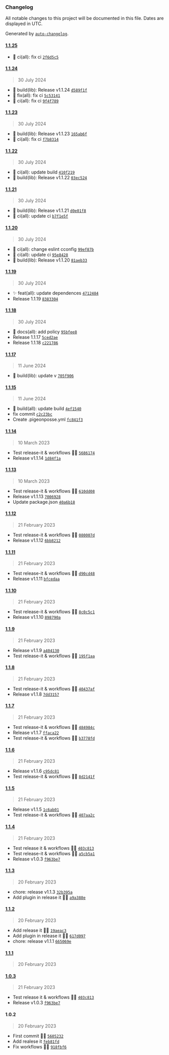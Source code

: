 ### Changelog

All notable changes to this project will be documented in this file. Dates are displayed in UTC.

Generated by [`auto-changelog`](https://github.com/CookPete/auto-changelog).

#### [1.1.25](https://github.com/pigeonposse/wikipediaplus/compare/1.1.24...1.1.25)

- :green_heart: ci(all): fix ci [`2f6d5c5`](https://github.com/pigeonposse/wikipediaplus/commit/2f6d5c5580e1c9837dcf0f6582449917b321d9a2)

#### [1.1.24](https://github.com/pigeonposse/wikipediaplus/compare/1.1.23...1.1.24)

> 30 July 2024

- :construction_worker: build(lib): Release v1.1.24 [`d589f1f`](https://github.com/pigeonposse/wikipediaplus/commit/d589f1f640152d35229f054c8026ea730800daea)
- :bug: fix(all): fix ci [`5c53141`](https://github.com/pigeonposse/wikipediaplus/commit/5c53141f84276102fd6f71d87d52b41161e343b5)
- :green_heart: ci(all): fix ci [`9f4f789`](https://github.com/pigeonposse/wikipediaplus/commit/9f4f7895f22eceda35f5978928191a024b63993e)

#### [1.1.23](https://github.com/pigeonposse/wikipediaplus/compare/1.1.22...1.1.23)

> 30 July 2024

- :construction_worker: build(lib): Release v1.1.23 [`165ab6f`](https://github.com/pigeonposse/wikipediaplus/commit/165ab6f95b031b7b9179fb9cbe23884f1a82ac8e)
- :green_heart: ci(all): fix ci [`f7b8314`](https://github.com/pigeonposse/wikipediaplus/commit/f7b8314ad0dfc219fd935086c2e994882bc7874d)

#### [1.1.22](https://github.com/pigeonposse/wikipediaplus/compare/1.1.21...1.1.22)

> 30 July 2024

- :green_heart: ci(all): update build [`410f219`](https://github.com/pigeonposse/wikipediaplus/commit/410f2191ed62f976fc6770ab1c2d6b2052dd12f2)
- :construction_worker: build(lib): Release v1.1.22 [`03ec524`](https://github.com/pigeonposse/wikipediaplus/commit/03ec5244aae5d563821904a8aa3fc16e8e10c513)

#### [1.1.21](https://github.com/pigeonposse/wikipediaplus/compare/1.1.20...1.1.21)

> 30 July 2024

- :construction_worker: build(lib): Release v1.1.21 [`d0e01f8`](https://github.com/pigeonposse/wikipediaplus/commit/d0e01f866c96cb3beb7dd64ac2c3938dd3f74357)
- :green_heart: ci(all): update ci [`b7f1e5f`](https://github.com/pigeonposse/wikipediaplus/commit/b7f1e5f5fd2db383cdff23b28e6d67b391a12761)

#### [1.1.20](https://github.com/pigeonposse/wikipediaplus/compare/1.1.19...1.1.20)

> 30 July 2024

- :green_heart: ci(all): change eslint cconfig [`99ef87b`](https://github.com/pigeonposse/wikipediaplus/commit/99ef87bbe0cb6ce42ff5bae13c33fc17ab9faaad)
- :green_heart: ci(all): update ci [`95e8428`](https://github.com/pigeonposse/wikipediaplus/commit/95e84287379e25e9297a06fb82bbe48acc7f51ba)
- :construction_worker: build(lib): Release v1.1.20 [`81aeb33`](https://github.com/pigeonposse/wikipediaplus/commit/81aeb33f6b7a5d5fba9043ee8d391000eea8a27e)

#### [1.1.19](https://github.com/pigeonposse/wikipediaplus/compare/1.1.18...1.1.19)

> 30 July 2024

- :sparkles: feat(all): update dependences [`4712484`](https://github.com/pigeonposse/wikipediaplus/commit/47124848294fbd96159e75663b224f252b5a11bf)
- Release 1.1.19 [`8383304`](https://github.com/pigeonposse/wikipediaplus/commit/838330424d0a5b1b910d77b57e6b6c71d19863d6)

#### [1.1.18](https://github.com/pigeonposse/wikipediaplus/compare/1.1.17...1.1.18)

> 30 July 2024

- :memo: docs(all): add policy [`95bfee8`](https://github.com/pigeonposse/wikipediaplus/commit/95bfee8d427e23048138fb232f65c36774eb1a85)
- Release 1.1.17 [`5ced2ae`](https://github.com/pigeonposse/wikipediaplus/commit/5ced2aea6df5b501f0114d6dbb97ddc25f5ee1d3)
- Release 1.1.18 [`c221786`](https://github.com/pigeonposse/wikipediaplus/commit/c221786c9146947a7fa2d864c150a45313a6ae17)

#### [1.1.17](https://github.com/pigeonposse/wikipediaplus/compare/1.1.15...1.1.17)

> 11 June 2024

- :construction_worker: build(lib): update v [`705f906`](https://github.com/pigeonposse/wikipediaplus/commit/705f906959160dc7ddca4c0613889dce63256e99)

#### [1.1.15](https://github.com/pigeonposse/wikipediaplus/compare/1.1.14...1.1.15)

> 11 June 2024

- :construction_worker: build(all): update build [`4ef1540`](https://github.com/pigeonposse/wikipediaplus/commit/4ef154052197aaecb1e63919fa57768e16d5ebdc)
- fix commit [`c2c23bc`](https://github.com/pigeonposse/wikipediaplus/commit/c2c23bc5f94e4d0236baddb17d006625a5b9346c)
- Create .pigeonposse.yml [`fc841f3`](https://github.com/pigeonposse/wikipediaplus/commit/fc841f31eae4592e2d52bce66c4469d6aa754b3a)

#### [1.1.14](https://github.com/pigeonposse/wikipediaplus/compare/1.1.13...1.1.14)

> 10 March 2023

- Test release-it & workflows 🌈🤖 [`5686174`](https://github.com/pigeonposse/wikipediaplus/commit/568617431b81f396fdecd5b2b792c42fd73e54d0)
- Release v1.1.14 [`1d84f1a`](https://github.com/pigeonposse/wikipediaplus/commit/1d84f1afabf4d1b58c77f6447eed94d5839b8694)

#### [1.1.13](https://github.com/pigeonposse/wikipediaplus/compare/1.1.12...1.1.13)

> 10 March 2023

- Test release-it & workflows 🌈🤖 [`610dd08`](https://github.com/pigeonposse/wikipediaplus/commit/610dd0897037411e084eb9ddd0091cd301eb94c4)
- Release v1.1.13 [`7006928`](https://github.com/pigeonposse/wikipediaplus/commit/70069287c7c44561bb357acd69c5034b480c78b1)
- Update package.json [`40a6b18`](https://github.com/pigeonposse/wikipediaplus/commit/40a6b18e3fb69889669e93aef5c6c54ad7fecfb4)

#### [1.1.12](https://github.com/pigeonposse/wikipediaplus/compare/1.1.11...1.1.12)

> 21 February 2023

- Test release-it & workflows 🌈🤖 [`080007d`](https://github.com/pigeonposse/wikipediaplus/commit/080007d8d38d1d3b8855da3b975ba3d8a2b4acfc)
- Release v1.1.12 [`6bb8212`](https://github.com/pigeonposse/wikipediaplus/commit/6bb8212e27da58c752ebdf86aae6aa9a60e782b1)

#### [1.1.11](https://github.com/pigeonposse/wikipediaplus/compare/1.1.10...1.1.11)

> 21 February 2023

- Test release-it & workflows 🌈🤖 [`d90cd48`](https://github.com/pigeonposse/wikipediaplus/commit/d90cd481fa765d509aeeec46669a7d25ba350843)
- Release v1.1.11 [`bfcedaa`](https://github.com/pigeonposse/wikipediaplus/commit/bfcedaaa4341705797aa3ddab38a18756614e213)

#### [1.1.10](https://github.com/pigeonposse/wikipediaplus/compare/1.1.9...1.1.10)

> 21 February 2023

- Test release-it & workflows 🌈🤖 [`8c0c5c1`](https://github.com/pigeonposse/wikipediaplus/commit/8c0c5c1e7e2ba14218c2a6176ab7c1291901aa52)
- Release v1.1.10 [`898790a`](https://github.com/pigeonposse/wikipediaplus/commit/898790a40c2922ad1560255e134570ef596e7e84)

#### [1.1.9](https://github.com/pigeonposse/wikipediaplus/compare/1.1.8...1.1.9)

> 21 February 2023

- Release v1.1.9 [`a404130`](https://github.com/pigeonposse/wikipediaplus/commit/a40413059c1c7c84eb7de81278cfebe78f2b867c)
- Test release-it & workflows 🌈🤖 [`195f1aa`](https://github.com/pigeonposse/wikipediaplus/commit/195f1aa8abd6a4ea13a93d3ef77cade3d3cae759)

#### [1.1.8](https://github.com/pigeonposse/wikipediaplus/compare/1.1.7...1.1.8)

> 21 February 2023

- Test release-it & workflows 🌈🤖 [`40437af`](https://github.com/pigeonposse/wikipediaplus/commit/40437af4cf71bd82996229bb339623786eb5039b)
- Release v1.1.8 [`7dd3157`](https://github.com/pigeonposse/wikipediaplus/commit/7dd3157210cb921bfd4843e45fa8599b27a5613e)

#### [1.1.7](https://github.com/pigeonposse/wikipediaplus/compare/1.1.6...1.1.7)

> 21 February 2023

- Test release-it & workflows 🌈🤖 [`484984c`](https://github.com/pigeonposse/wikipediaplus/commit/484984cee918a664d258aad3d0ed35351eaa07c9)
- Release v1.1.7 [`ffaca22`](https://github.com/pigeonposse/wikipediaplus/commit/ffaca225b0db48b9fb0211a768ccde03bb76d767)
- Test release-it & workflows 🌈🤖 [`b3778fd`](https://github.com/pigeonposse/wikipediaplus/commit/b3778fdc46c8e247209d73f738bd64da1ee67ed0)

#### [1.1.6](https://github.com/pigeonposse/wikipediaplus/compare/1.1.5...1.1.6)

> 21 February 2023

- Release v1.1.6 [`c95dc81`](https://github.com/pigeonposse/wikipediaplus/commit/c95dc81be888233c72ea555db524ecbce2b16f85)
- Test release-it & workflows 🌈🤖 [`8d2141f`](https://github.com/pigeonposse/wikipediaplus/commit/8d2141fe2b4a6f47f53a5690aec96947a487fa67)

#### [1.1.5](https://github.com/pigeonposse/wikipediaplus/compare/1.1.4...1.1.5)

> 21 February 2023

- Release v1.1.5 [`1c6ab01`](https://github.com/pigeonposse/wikipediaplus/commit/1c6ab0135570f0d080b2a3478374dc3c44622b52)
- Test release-it & workflows 🌈🤖 [`407aa2c`](https://github.com/pigeonposse/wikipediaplus/commit/407aa2c874e294a7d8d7ab4691b7c14a27bd8079)

#### [1.1.4](https://github.com/pigeonposse/wikipediaplus/compare/1.1.3...1.1.4)

> 21 February 2023

- Test release it & workflows 🌈🤖 [`403c813`](https://github.com/pigeonposse/wikipediaplus/commit/403c81379d9d92b6203726ff167a3cba2601bde6)
- Test release-it & workflows 🌈🤖 [`a5cb5a1`](https://github.com/pigeonposse/wikipediaplus/commit/a5cb5a18da9936db49d271f4ab8d57389c29a457)
- Release v1.0.3 [`f963be7`](https://github.com/pigeonposse/wikipediaplus/commit/f963be7a4446a12f8e863ce8164505d57d90b22f)

#### [1.1.3](https://github.com/pigeonposse/wikipediaplus/compare/1.1.2...1.1.3)

> 20 February 2023

- chore: release v1.1.3 [`32b395a`](https://github.com/pigeonposse/wikipediaplus/commit/32b395aba41ec42a15d4defd3b7b5660ed124a35)
- Add plugin in release it 🌈🤖 [`a9a388e`](https://github.com/pigeonposse/wikipediaplus/commit/a9a388e9cc744a37974c710756ea7d217b377d63)

#### [1.1.2](https://github.com/pigeonposse/wikipediaplus/compare/1.1.1...1.1.2)

> 20 February 2023

- Add release it 🌈🤖 [`19aeac3`](https://github.com/pigeonposse/wikipediaplus/commit/19aeac3bc253b71511d5558d7e0817f18a568142)
- Add plugin in release it 🌈🤖 [`617d097`](https://github.com/pigeonposse/wikipediaplus/commit/617d09773da51cbbf0edbedc0d956d25fe426f11)
- chore: release v1.1.1 [`665069e`](https://github.com/pigeonposse/wikipediaplus/commit/665069e178a4507b8f59893cdd650562bbb3fba0)

#### [1.1.1](https://github.com/pigeonposse/wikipediaplus/compare/1.0.3...1.1.1)

> 20 February 2023

#### [1.0.3](https://github.com/pigeonposse/wikipediaplus/compare/1.0.2...1.0.3)

> 21 February 2023

- Test release it & workflows 🌈🤖 [`403c813`](https://github.com/pigeonposse/wikipediaplus/commit/403c81379d9d92b6203726ff167a3cba2601bde6)
- Release v1.0.3 [`f963be7`](https://github.com/pigeonposse/wikipediaplus/commit/f963be7a4446a12f8e863ce8164505d57d90b22f)

#### 1.0.2

> 20 February 2023

- First commit 🌈🧩 [`5605232`](https://github.com/pigeonposse/wikipediaplus/commit/560523226d314cc50eb3c4a3efeb326dd08954fd)
- Add realese it [`feb81fd`](https://github.com/pigeonposse/wikipediaplus/commit/feb81fd11ec47290f730bb137186d92944b58826)
- Fix workflows 🤖✨ [`918fbf6`](https://github.com/pigeonposse/wikipediaplus/commit/918fbf6bef830429f3cb4eb14b4902258f0b792a)
